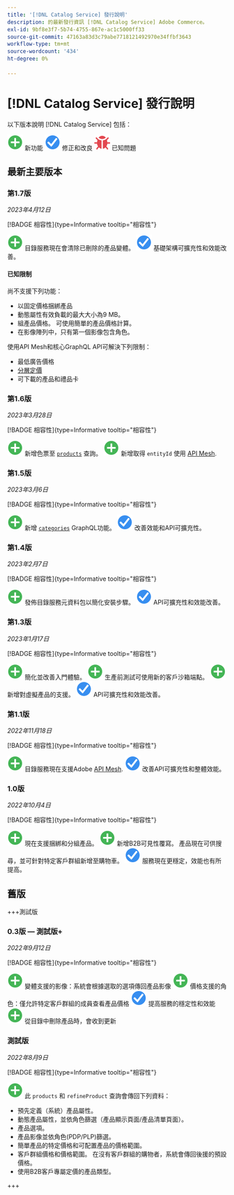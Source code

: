 ```yaml
---
title: '[!DNL Catalog Service] 發行說明'
description: 的最新發行資訊 [!DNL Catalog Service] Adobe Commerce。
exl-id: 9bf8e3f7-5b74-4755-867e-ac1c5000ff33
source-git-commit: 47163a83d3c79abe7718121492970e34ffbf3643
workflow-type: tm+mt
source-wordcount: '434'
ht-degree: 0%

---
```


# [!DNL Catalog Service] 發行說明

以下版本說明 [!DNL Catalog Service] 包括：

![新增](../assets/new.svg) 新功能
![修正](../assets/fix.svg) 修正和改良
![錯誤](../assets/bug.svg) 已知問題

## 最新主要版本

### 第1.7版

_2023年4月12日_

[!BADGE 相容性]{type=Informative tooltip="相容性"}

![新增](../assets/new.svg) 目錄服務現在會清除已刪除的產品變體。
![修正](../assets/fix.svg) 基礎架構可擴充性和效能改善。

#### 已知限制

尚不支援下列功能：

* 以固定價格捆綁產品
* 動態屬性有效負載的最大大小為9 MB。
* 組產品價格。 可使用簡單的產品價格計算。
* 在影像陣列中，只有第一個影像包含角色。

使用API Mesh和核心GraphQL API可解決下列限制：

* 最低廣告價格
* [分層定價](mesh.md)
* 可下載的產品和禮品卡

### 第1.6版

_2023年3月28日_

[!BADGE 相容性]{type=Informative tooltip="相容性"}

![新增](../assets/new.svg) 新增色票至 [`products`](https://developer.adobe.com/commerce/webapi/graphql/schema/catalog-service/queries/products/) 查詢。
![新增](../assets/new.svg) 新增取得 `entityId` 使用 [API Mesh](mesh.md).

### 第1.5版

_2023年3月6日_

[!BADGE 相容性]{type=Informative tooltip="相容性"}

![新增](../assets/new.svg) 新增 [`categories`](https://developer.adobe.com/commerce/webapi/graphql/schema/catalog-service/queries/categories/) GraphQL功能。
![修正](../assets/fix.svg) 改善效能和API可擴充性。

### 第1.4版

_2023年2月7日_

[!BADGE 相容性]{type=Informative tooltip="相容性"}

![新增](../assets/new.svg) 發佈目錄服務元資料包以簡化安裝步驟。
![修正](../assets/fix.svg) API可擴充性和效能改善。

### 第1.3版

_2023年1月17日_

[!BADGE 相容性]{type=Informative tooltip="相容性"}

![新增](../assets/new.svg) 簡化並改善入門體驗。
![新增](../assets/new.svg) 生產前測試可使用新的客戶沙箱端點。
![新增](../assets/new.svg) 新增對虛擬產品的支援。
![修正](../assets/fix.svg) API可擴充性和效能改善。

### 第1.1版

_2022年11月18日_

[!BADGE 相容性]{type=Informative tooltip="相容性"}

![新增](../assets/new.svg) 目錄服務現在支援Adobe [API Mesh](https://developer.adobe.com/graphql-mesh-gateway/).
![修正](../assets/fix.svg) 改善API可擴充性和整體效能。

### 1.0版

_2022年10月4日_

[!BADGE 相容性]{type=Informative tooltip="相容性"}

![新增](../assets/new.svg) 現在支援捆綁和分組產品。
![新增](../assets/new.svg) 新增B2B可見性覆寫。 產品現在可供搜尋，並可針對特定客戶群組新增至購物車。
![修正](../assets/fix.svg) 服務現在更穩定，效能也有所提高。

## 舊版

+++測試版

### 0.3版 — 測試版+

_2022年9月12日_

[!BADGE 相容性]{type=Informative tooltip="相容性"}

![新增](../assets/new.svg) 變體支援的影像：系統會根據選取的選項傳回產品影像
![新增](../assets/new.svg) 價格支援的角色：僅允許特定客戶群組的成員查看產品價格
![修正](../assets/fix.svg) 提高服務的穩定性和效能
![新增](../assets/new.svg) 從目錄中刪除產品時，會收到更新

### 測試版

_2022年8月9日_

[!BADGE 相容性]{type=Informative tooltip="相容性"}

![新增](../assets/new.svg) 此 `products` 和 `refineProduct` 查詢會傳回下列資料：

* 預先定義（系統）產品屬性。
* 動態產品屬性，並依角色篩選（產品顯示頁面/產品清單頁面）。
* 產品選項。
* 產品影像並依角色(PDP/PLP)篩選。
* 簡單產品的特定價格和可配置產品的價格範圍。
* 客戶群組價格和價格範圍。 在沒有客戶群組的購物者，系統會傳回後援的預設價格。
* 使用B2B客戶專屬定價的產品類型。

+++
